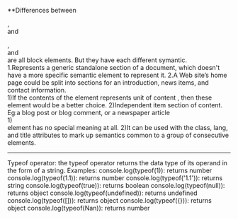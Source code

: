 **Differences between <section>, <div> and <article>

<section>, <div> and <article> are all block elements. But they have each different symantic.

<section>
1.Represents a generic standalone section of a document, which doesn't have a more specific semantic element to represent it.
2.A Web site’s home page could be split into sections for an introduction, news items, and contact information.


<article>
1)If the contents of the element represents unit of content , 
then  these element would be a better choice.
2)Independent item section of content.
Eg:a blog post or blog comment, or a newspaper article


<div>
1)<div> element has no special meaning at all.
2)It can be used with the class, lang, and title attributes to mark up semantics common to a group of consecutive elements.

_____________________________________________________________________________________________________

Typeof operator: the typeof operator returns the data type of its operand in the form of a string.
Examples: 
console.log(typeof(1)):  returns number
console.log(typeof(1.1)):  returns number
console.log(typeof('1.1')):  returns string
console.log(typeof(true)):  returns boolean
console.log(typeof(null)):  returns object
console.log(typeof(undefined)):  returns undefined
console.log(typeof([])):  returns object
console.log(typeof({})):  returns object
console.log(typeof(Nan)):  returns number




